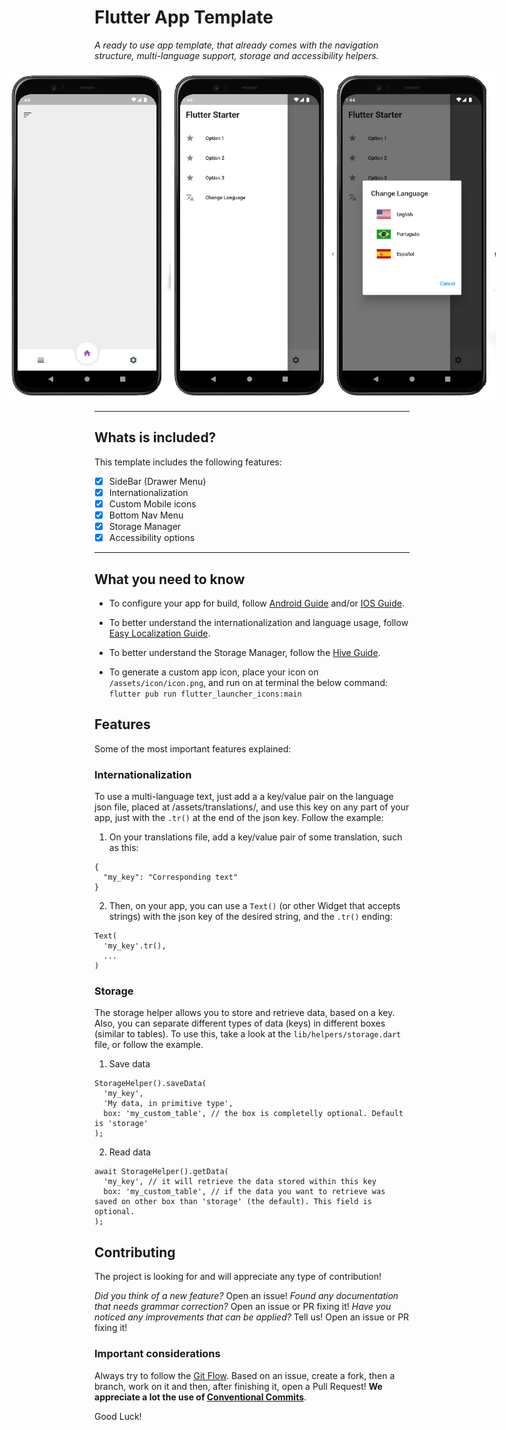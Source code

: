 # Flutter App Template

_A ready to use app template, that already comes with the navigation structure, multi-language support, storage and accessibility helpers._

<div style="display: flex; justify-content: center; align-items: center;">
  <img src="./.github/screenshot-1.png" width="260">
  <img src="./.github/screenshot-2.png" width="260">
  <img src="./.github/screenshot-3.png" width="260">
</div>

---
## Whats is included?
This template includes the following features:

- [x] SideBar (Drawer Menu)
- [x] Internationalization
- [x] Custom Mobile icons
- [x] Bottom Nav Menu
- [x] Storage Manager
- [x] Accessibility options

---
## What you need to know

- To configure your app for build, follow [Android Guide](https://docs.flutter.dev/deployment/android) and/or [IOS Guide](https://docs.flutter.dev/deployment/ios).

- To better understand the internationalization and language usage, follow [Easy Localization Guide](https://pub.dev/packages/easy_localization).

- To better understand the Storage Manager, follow the [Hive Guide](https://pub.dev/packages/hive).

- To generate a custom app icon, place your icon on `/assets/icon/icon.png`, and run on at terminal the below command:
```flutter pub run flutter_launcher_icons:main```

## Features

Some of the most important features explained:

### Internationalization
To use a multi-language text, just add a a key/value pair on the language json file, placed at /assets/translations/, and use this key on any part of your app, just with the `.tr()` at the end of the json key. Follow the example:

1. On your translations file, add a key/value pair of some translation, such as this:
```
{
  "my_key": "Corresponding text"
}
```

2. Then, on your app, you can use a `Text()` (or other Widget that accepts strings) with the json key of the desired string, and the `.tr()` ending:
```
Text(
  'my_key'.tr(),
  ...
)
```

### Storage
The storage helper allows you to store and retrieve data, based on a key. Also, you can separate different types of data (keys) in different boxes (similar to tables).
To use this, take a look at the `lib/helpers/storage.dart` file, or follow the example.

1. Save data
```
StorageHelper().saveData(
  'my_key',
  'My data, in primitive type',
  box: 'my_custom_table', // the box is completelly optional. Default is 'storage'
);
```

2. Read data
```
await StorageHelper().getData(
  'my_key', // it will retrieve the data stored within this key
  box: 'my_custom_table', // if the data you want to retrieve was saved on other box than 'storage' (the default). This field is optional.
);
```

## Contributing

The project is looking for and will appreciate any type of contribution! 

_Did you think of a new feature?_ Open an issue!
_Found any documentation that needs grammar correction?_ Open an issue or PR fixing it!
_Have you noticed any improvements that can be applied?_ Tell us! Open an issue or PR fixing it!

### Important considerations
Always try to follow the [Git Flow](https://www.atlassian.com/git/tutorials/comparing-workflows/gitflow-workflow). Based on an issue, create a fork, then a branch, work on it and then, after finishing it, open a Pull Request! **We appreciate a lot the use of [Conventional Commits](https://gist.github.com/qoomon/5dfcdf8eec66a051ecd85625518cfd13)**.

Good Luck!